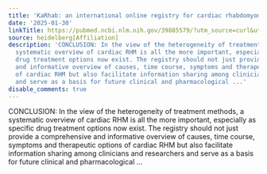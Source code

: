 ```yaml
---
title: 'KaRhab: an international online registry for cardiac rhabdomyomas'
date: '2025-01-30'
linkTitle: https://pubmed.ncbi.nlm.nih.gov/39885579/?utm_source=curl&utm_medium=rss&utm_campaign=pubmed-2&utm_content=1FakS-2QOkCT8HsMOQP1bCRQ4YzyumYOmxmF0moLsQ3dFB1E9V&fc=20220326224207&ff=20250131170637&v=2.18.0.post9+e462414
source: heidelberg[Affiliation]
description: 'CONCLUSION: In the view of the heterogeneity of treatment methods, a
  systematic overview of cardiac RHM is all the more important, especially as specific
  drug treatment options now exist. The registry should not just provide a comprehensive
  and informative overview of causes, time course, symptoms and therapeutic options
  of cardiac RHM but also facilitate information sharing among clinicians and researchers
  and serve as a basis for future clinical and pharmacological ...'
disable_comments: true
---
```

CONCLUSION: In the view of the heterogeneity of treatment methods, a systematic overview of cardiac RHM is all the more important, especially as specific drug treatment options now exist. The registry should not just provide a comprehensive and informative overview of causes, time course, symptoms and therapeutic options of cardiac RHM but also facilitate information sharing among clinicians and researchers and serve as a basis for future clinical and pharmacological ...